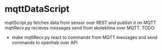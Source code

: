 # mqttDataScript
mqttScript.py fetches data from sensor over REST and publish it on MQTT
mqttRecv.py recieves messages send from skoleklima over MQTT.
TODO:
- make mqttRecv.py react to commands from MQTT messages and send commands to openhab over API
